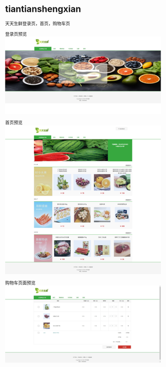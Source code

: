 # tiantianshengxian
天天生鲜登录页，首页，购物车页

登录页预览
![image](preview/preview_login.jpg)

首页预览
![image](preview/preview_index.png)

购物车页面预览
![image](preview/preview_shop.jpg)
